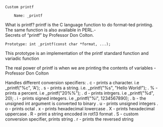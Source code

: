	Custom printf

		Name: _printf
What is printf? printf is the C language function to do format-ted printing.
		The same function is also available in PERL.-  
Secrets of “printf” by Professor Don Colton.

	Prototype: int _printf(const char *format, ...);

This prototype is an implementation of the printf standard function and variadic function 

The real power of printf is when we are printing the contents of variables - 
Professor Don Colton

Handles different conversion specifiers:
. c - prints a character. i.e _printf("%c", 'A');
. s - prints a string. i.e. _printf("%s", "Hello World!");
. % - prints a percent. i.e _printf("20%%");
. d - prints intrgers. i.e _printf("%d", 20);
. i - prints signed integers. i.e _printf("%i", 1234567890);
. b - the unsigned int argument is converted to binary
. u - prints unsigned integers
. o - prints octal
. x - prints hexadecimal lowercase
. X - prints hexadecimal uppercase
. R - print a string encoded in rot13 format
. S - custom conversion specifier, prints string
. r - prints the reversed string

